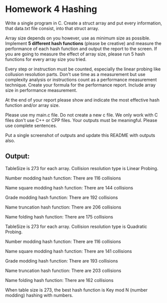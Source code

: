 # Homework 4 Hashing

Write a single program in C. Create a struct array and put every information, that data.txt file consist, into that struct array. 

Array size depends on you however, use as minimum size as possible. Implement **5 different hash functions** (please be creative) and measure the performance of each hash function and output the report to the screen. If you are going to measure the effect of array size, please run 5 hash functions for every array size you tried.

Every step or instruction must be counted, especially the linear probing like collusion resolution parts. Don't use time as a measurement but use complexity analysis or instructions count as a performance measurement technique. Create your formula for the performance report. Include array size in performance measurement.

At the end of your report please show and indicate the most effective hash function and/or array size.

Please use my main.c file. Do not create a new c file. We only work with C files don't use C++ or CPP files.
Your outputs must be meaningful. Please use complete sentences.

Put a single screenshot of outputs and update this README with outputs also.

## Output:

TableSize is 273 for each array.
Collision resolution type is Linear Probing.

Number modding hash function:
There are 116 collisions

Name square modding hash function:
There are 144 collisions

Grade modding hash function:
There are 192 collisions

Name truncation hash function:
There are 206 collisions

Name folding hash function:
There are 175 collisions

TableSize is 273 for each array.
Collision resolution type is Quadratic Probing.

Number modding hash function:
There are 116 collisions

Name square modding hash function:
There are 141 collisions

Grade modding hash function:
There are 193 collisions

Name truncation hash function:
There are 203 collisions

Name folding hash function:
There are 162 collisions

When table size is 273, the best hash function is Key mod N
(number modding) hashing with numbers.
